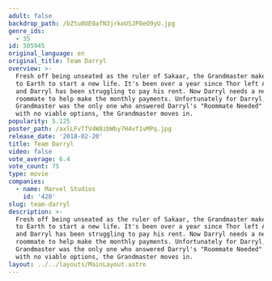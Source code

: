 ```yaml
---
adult: false
backdrop_path: /bZtu0UE0afN3jrkoUSJP8eO9yU.jpg
genre_ids:
  - 35
id: 505945
original_language: en
original_title: Team Darryl
overview: >-
  Fresh off being unseated as the ruler of Sakaar, the Grandmaster makes his way
  to Earth to start a new life. It's been over a year since Thor left Australia
  and Darryl has been struggling to pay his rent. Now Darryl needs a new
  roommate to help make the monthly payments. Unfortunately for Darryl, the
  Grandmaster was the only one who answered Darryl's "Roommate Needed" ad and
  with no viable options, the Grandmaster moves in.
popularity: 5.125
poster_path: /axlLFvTfV4W8zbWby7H4vf1vMPq.jpg
release_date: '2018-02-20'
title: Team Darryl
video: false
vote_average: 6.4
vote_count: 75
type: movie
companies:
  - name: Marvel Studios
    id: '420'
slug: team-darryl
description: >-
  Fresh off being unseated as the ruler of Sakaar, the Grandmaster makes his way
  to Earth to start a new life. It's been over a year since Thor left Australia
  and Darryl has been struggling to pay his rent. Now Darryl needs a new
  roommate to help make the monthly payments. Unfortunately for Darryl, the
  Grandmaster was the only one who answered Darryl's "Roommate Needed" ad and
  with no viable options, the Grandmaster moves in.
layout: ../../layouts/MainLayout.astro
---
```


